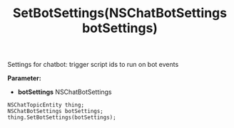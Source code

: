 ﻿---
uid: crmscript_ref_NSChatTopicEntity_SetBotSettings
title: SetBotSettings(NSChatBotSettings botSettings)
intellisense: NSChatTopicEntity.SetBotSettings
keywords: NSChatTopicEntity, GetBotSettings
so.topic: reference
---

Settings for chatbot: trigger script ids to run on bot events

**Parameter:** 
 - **botSettings** NSChatBotSettings

```crmscript
NSChatTopicEntity thing;
NSChatBotSettings botSettings;
thing.SetBotSettings(botSettings);
```

